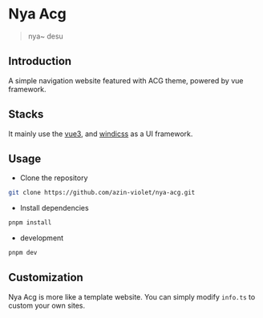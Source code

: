# Nya Acg
> nya~ desu
## Introduction
A simple navigation website featured with ACG theme, powered by vue framework.

## Stacks
It mainly use the [vue3](https://vuejs.org/), and [windicss](https://windicss.org/) as a UI framework.

## Usage

- Clone the repository
```bash
git clone https://github.com/azin-violet/nya-acg.git
```

- Install dependencies

```bash
pnpm install 
```

- development

```bash
pnpm dev
```

## Customization

Nya Acg is more like a template website. You can simply modify `info.ts` to custom your own sites.

